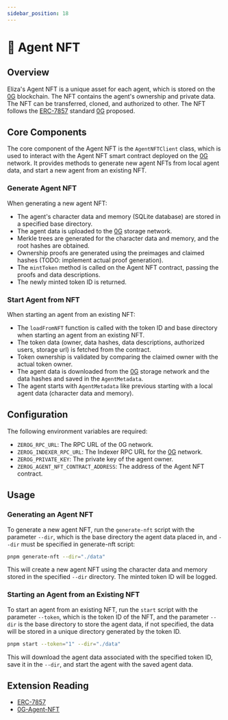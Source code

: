```yaml
---
sidebar_position: 18
---
```


# 🧩 Agent NFT

## Overview

Eliza's Agent NFT is a unique asset for each agent, which is stored on the [0G](https://0g.ai/) blockchain. The NFT contains the agent's ownership and private data. The NFT can be transferred, cloned, and authorized to other. The NFT follows the [ERC-7857](https://github.com/0glabs/ERCs/blob/master/ERCS/erc-7857.md) standard [0G](https://0g.ai/) proposed.

## Core Components

The core component of the Agent NFT is the `AgentNFTClient` class, which is used to interact with the Agent NFT smart contract deployed on the [0G](https://0g.ai/) network. It provides methods to generate new agent NFTs from local agent data, and start a new agent from an existing NFT.

### Generate Agent NFT

When generating a new agent NFT:
   - The agent's character data and memory (SQLite database) are stored in a specified base directory.
   - The agent data is uploaded to the [0G](https://0g.ai/) storage network.
   - Merkle trees are generated for the character data and memory, and the root hashes are obtained.
   - Ownership proofs are generated using the preimages and claimed hashes (TODO: implement actual proof generation).
   - The `mintToken` method is called on the Agent NFT contract, passing the proofs and data descriptions.
   - The newly minted token ID is returned.

### Start Agent from NFT

When starting an agent from an existing NFT:
   - The `loadFromNFT` function is called with the token ID and base directory when starting an agent from an existing NFT.
   - The token data (owner, data hashes, data descriptions, authorized users, storage url) is fetched from the contract.
   - Token ownership is validated by comparing the claimed owner with the actual token owner.
   - The agent data is downloaded from the [0G](https://0g.ai/) storage network and the data hashes and saved in the `AgentMetadata`.
   - The agent starts with `AgentMetadata` like previous starting with a local agent data (character data and memory).

## Configuration

The following environment variables are required:

- `ZEROG_RPC_URL`: The RPC URL of the 0G network.
- `ZEROG_INDEXER_RPC_URL`: The Indexer RPC URL for the [0G](https://0g.ai/) network.
- `ZEROG_PRIVATE_KEY`: The private key of the agent owner.
- `ZEROG_AGENT_NFT_CONTRACT_ADDRESS`: The address of the Agent NFT contract.

## Usage

### Generating an Agent NFT

To generate a new agent NFT, run the `generate-nft` script with the parameter `--dir`, which is the base directory the agent data placed in, and `--dir` must be specified in generate-nft script:

```bash
pnpm generate-nft --dir="./data"
```
This will create a new agent NFT using the character data and memory stored in the specified `--dir` directory. The minted token ID will be logged.

### Starting an Agent from an Existing NFT

To start an agent from an existing NFT, run the `start` script with the parameter `--token`, which is the token ID of the NFT, and the parameter `--dir` is the base directory to store the agent data, if not specified, the data will be stored in a unique directory generated by the token ID.

```bash
pnpm start --token="1" --dir="./data"
```

This will download the agent data associated with the specified token ID, save it in the `--dir`, and start the agent with the saved agent data.


## Extension Reading

- [ERC-7857](https://github.com/0glabs/ERCs/blob/master/ERCS/erc-7857.md)
- [0G-Agent-NFT](https://github.com/0glabs/0g-agent-nft/tree/eip-7857-draft)
